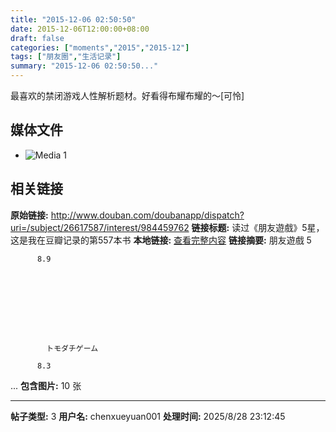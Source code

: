 ```yaml
---
title: "2015-12-06 02:50:50"
date: 2015-12-06T12:00:00+08:00
draft: false
categories: ["moments","2015","2015-12"]
tags: ["朋友圈","生活记录"]
summary: "2015-12-06 02:50:50..."
---
```


最喜欢的禁闭游戏人性解析题材。好看得布耀布耀的～[可怜]

## 媒体文件

- ![Media 1](/Moments/photos/2015-12-06/201512060250500.jpg)

## 相关链接

**原始链接:** http://www.douban.com/doubanapp/dispatch?uri=/subject/26617587/interest/984459762
**链接标题:** 读过《朋友遊戲》5星，这是我在豆瓣记录的第557本书
**本地链接:** [查看完整内容](/link_content/2015/12/2015-12-06-2/link_content/)
**链接摘要:** 朋友遊戲 5
          
          8.9
        
      
      
      
        
            
        
        
          
            トモダチゲーム
          
          8.3
        
      
      
      
        
   ...
**包含图片:** 10 张

---

**帖子类型:** 3
**用户名:** chenxueyuan001
**处理时间:** 2025/8/28 23:12:45